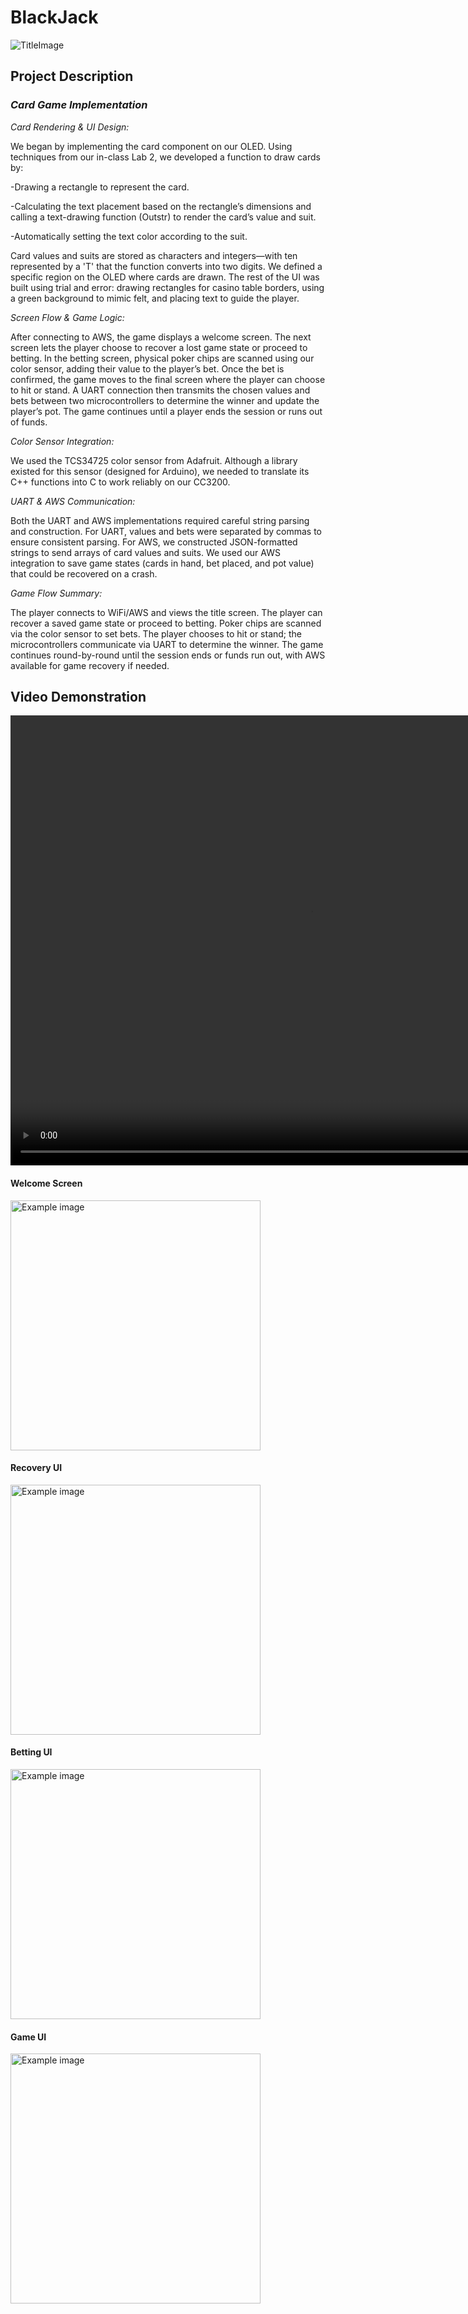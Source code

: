 # BlackJack 

![TitleImage](content/image0.jpg)


## Project Description
### *Card Game Implementation*

*Card Rendering & UI Design:*

We began by implementing the card component on our OLED. Using techniques from our in-class Lab 2, we developed a function to draw cards by:

-Drawing a rectangle to represent the card.

-Calculating the text placement based on the rectangle’s dimensions and calling a text-drawing function (Outstr) to render the card’s value and suit.

-Automatically setting the text color according to the suit.

Card values and suits are stored as characters and integers—with ten represented by a 'T' that the function converts into two digits. We defined a specific region on the OLED where cards are drawn. The rest of the UI was built using trial and error: drawing rectangles for casino table borders, using a green background to mimic felt, and placing text to guide the player.

*Screen Flow & Game Logic:*

After connecting to AWS, the game displays a welcome screen. The next screen lets the player choose to recover a lost game state or proceed to betting. In the betting screen, physical poker chips are scanned using our color sensor, adding their value to the player’s bet. Once the bet is confirmed, the game moves to the final screen where the player can choose to hit or stand. A UART connection then transmits the chosen values and bets between two microcontrollers to determine the winner and update the player’s pot. The game continues until a player ends the session or runs out of funds.

*Color Sensor Integration:*

We used the TCS34725 color sensor from Adafruit. Although a library existed for this sensor (designed for Arduino), we needed to translate its C++ functions into C to work reliably on our CC3200.

*UART & AWS Communication:*

Both the UART and AWS implementations required careful string parsing and construction. For UART, values and bets were separated by commas to ensure consistent parsing. For AWS, we constructed JSON-formatted strings to send arrays of card values and suits. We used our AWS integration to save game states (cards in hand, bet placed, and pot value) that could be recovered on a crash.

*Game Flow Summary:*

The player connects to WiFi/AWS and views the title screen.
The player can recover a saved game state or proceed to betting.
Poker chips are scanned via the color sensor to set bets.
The player chooses to hit or stand; the microcontrollers communicate via UART to determine the winner.
The game continues round-by-round until the session ends or funds run out, with AWS available for game recovery if needed.

## Video Demonstration
<video width="960" height="720" controls>
  <source src="content/video.mp4" type="video/mp4">
  Your browser does not support the video tag.
</video>


#### Welcome Screen
<img src="content/image1.jpg" alt="Example image" width="400" height="400">

#### Recovery UI
<img src="content/image2.jpg" alt="Example image" width="400" height="400">

#### Betting UI
<img src="content/bet.jpg" alt="Example image" width="400" height="400">

#### Game UI
<img src="content/IMG_0220.webp" alt="Example image" width="400" height="400">
